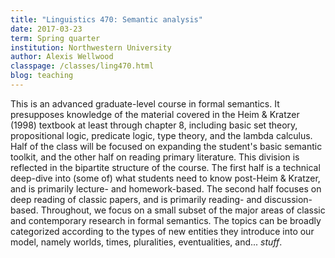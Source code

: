 ```yaml
---
title: "Linguistics 470: Semantic analysis"
date: 2017-03-23
term: Spring quarter
institution: Northwestern University
author: Alexis Wellwood
classpage: /classes/ling470.html
blog: teaching
---
```


This is an advanced graduate-level course in formal semantics. It presupposes knowledge of the material covered in the Heim &amp; Kratzer (1998) textbook at least through chapter 8, including basic set theory, propositional logic, predicate logic, type theory, and the lambda calculus. Half of the class will be focused on expanding the student's basic semantic toolkit, and the other half on reading primary literature. This division is reflected in the bipartite structure of the course. The first half is a technical deep-dive into (some of) what students need to know post-Heim &amp; Kratzer, and is primarily lecture- and homework-based. The second half focuses on deep reading of classic papers, and is primarily reading- and discussion-based. Throughout, we focus on a small subset of the major areas of classic and contemporary research in formal semantics. The topics can be broadly categorized according to the types of new entities they introduce into our model, namely worlds, times, pluralities, eventualities, and... *stuff*.  